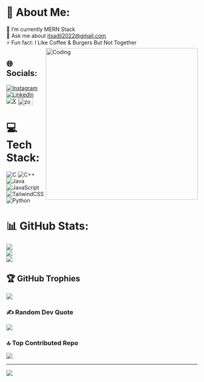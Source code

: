 # 💫 About Me:
🌱 I’m currently MERN Stack<br>💬 Ask me about itsadil2022@gmail.com<br>⚡ Fun fact: I Like Coffee & Burgers But Not Together
<img align="right" alt="Coding" width="400" src="https://giffiles.alphacoders.com/219/219969.gif">


## 🌐 Socials:
[![Instagram](https://img.shields.io/badge/Instagram-%23E4405F.svg?logo=Instagram&logoColor=white)](https://instagram.com/_.adil_rahman._) [![LinkedIn](https://img.shields.io/badge/LinkedIn-%230077B5.svg?logo=linkedin&logoColor=white)](https://linkedin.com/in/adil-rahman-635110264) [![X](https://img.shields.io/badge/X-black.svg?logo=X&logoColor=white)](https://x.com/adil_xr) <a href="https://codeforces.com/profile/zombie_ezio" target="blank"><img align="center" src="https://raw.githubusercontent.com/rahuldkjain/github-profile-readme-generator/master/src/images/icons/Social/codeforces.svg" alt="zombie_ezio" height="20" width="40" /></a>


# 💻 Tech Stack:
![C](https://img.shields.io/badge/c-%2300599C.svg?style=for-the-badge&logo=c&logoColor=white) ![C++](https://img.shields.io/badge/c++-%2300599C.svg?style=for-the-badge&logo=c%2B%2B&logoColor=white) ![Java](https://img.shields.io/badge/java-%23ED8B00.svg?style=for-the-badge&logo=openjdk&logoColor=white) ![JavaScript](https://img.shields.io/badge/javascript-%23323330.svg?style=for-the-badge&logo=javascript&logoColor=%23F7DF1E) ![TailwindCSS](https://img.shields.io/badge/tailwindcss-%2338B2AC.svg?style=for-the-badge&logo=tailwind-css&logoColor=white) ![Python](https://img.shields.io/badge/python-3670A0?style=for-the-badge&logo=python&logoColor=ffdd54)
# 📊 GitHub Stats:
![](https://github-readme-stats.vercel.app/api?username=Coded-Adil&theme=dark&hide_border=false&include_all_commits=false&count_private=false)<br/>
![](https://github-readme-streak-stats.herokuapp.com/?user=Coded-Adil&theme=dark&hide_border=false)<br/>
![](https://github-readme-stats.vercel.app/api/top-langs/?username=Coded-Adil&theme=dark&hide_border=false&include_all_commits=false&count_private=false&layout=compact)

## 🏆 GitHub Trophies
![](https://github-profile-trophy.vercel.app/?username=Coded-Adil&theme=radical&no-frame=false&no-bg=false&margin-w=4)

### ✍️ Random Dev Quote
![](https://quotes-github-readme.vercel.app/api?type=horizontal&theme=radical)

### 🔝 Top Contributed Repo
![](https://github-contributor-stats.vercel.app/api?username=Coded-Adil&limit=5&theme=dark&combine_all_yearly_contributions=true)

---
[![](https://visitcount.itsvg.in/api?id=Coded-Adil&icon=1&color=6)](https://visitcount.itsvg.in)

<!-- Proudly created with GPRM ( https://gprm.itsvg.in ) -->
